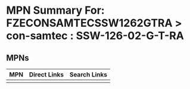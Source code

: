 



# MPN Summary For: FZECONSAMTECSSW1262GTRA > con-samtec : SSW-126-02-G-T-RA

## MPNs
  

|MPN|Direct Links|Search Links|
| :--- | :--- | :--- |
||||
